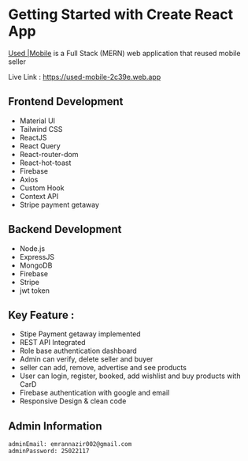 # Getting Started with Create React App

[Used |Mobile](https://used-mobile-2c39e.web.app) is a Full Stack (MERN) web application that reused mobile seller

Live Link : https://used-mobile-2c39e.web.app

## Frontend Development

- Material UI
- Tailwind CSS
- ReactJS
- React Query
- React-router-dom
- React-hot-toast
- Firebase
- Axios
- Custom Hook
- Context API
- Stripe payment getaway

## Backend Development

- Node.js
- ExpressJS
- MongoDB
- Firebase
- Stripe
- jwt token

## Key Feature :

- Stipe Payment getaway implemented
- REST API Integrated
- Role base authentication dashboard
- Admin can verify, delete seller and buyer
- seller can add, remove, advertise and see products
- User can login, register, booked, add wishlist and buy products with CarD
- Firebase authentication with google and email
- Responsive Design & clean code

## Admin Information

    adminEmail: emrannazir002@gmail.com
    adminPassword: 25022117
